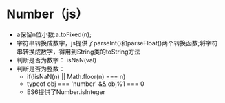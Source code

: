 Number（js）
==

* a保留n位小数:a.toFixed(n);
* 字符串转换成数字，js提供了parseInt()和parseFloat()两个转换函数;将字符串转换成数字，得用到String类的toString方法
* 判断是否为数字： isNaN(val)
* 判断是否为整数：
    * if(!isNaN(n) || Math.floor(n) === n) 
    * typeof obj === 'number' && obj%1 === 0
    * ES6提供了Number.isInteger